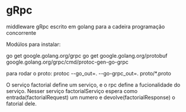 # gRpc
middleware gRpc escrito em golang para a cadeira programação concorrente

Modúlos para instalar: 

go get google.golang.org/grpc
go get google.golang.org/protobuf
google.golang.org/grpc/cmd/protoc-gen-go-grpc

para rodar o proto: protoc --go_out=. --go-grpc_out=. proto/*.proto

O serviço factorial define um serviço, e o rpc define a fucionalidade do serviço.
Nesser serviço factorialServiço espera como entrada(factorialRequest) um numero e devolve(factorialResponse) o fatorial dele.
